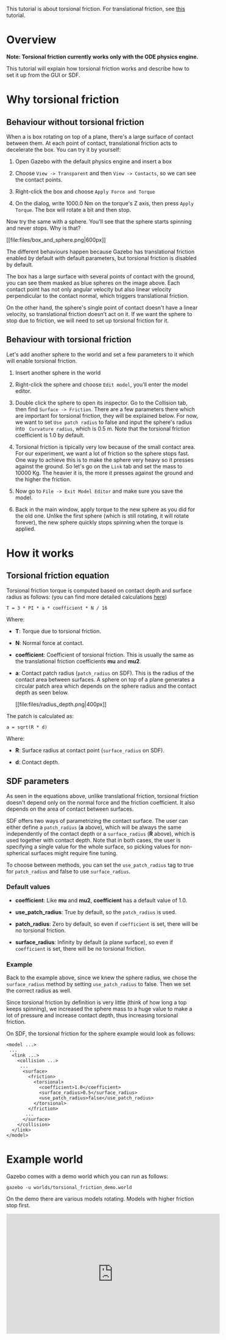 This tutorial is about torsional friction. For translational friction, see
[this](http://gazebosim.org/tutorials?tut=friction) tutorial.

# Overview

**Note: Torsional friction currently works only with the ODE physics engine.**

This tutorial will explain how torsional friction works and describe how to
set it up from the GUI or SDF.

# Why torsional friction

## Behaviour without torsional friction

When a is box rotating on top of a plane, there's a large surface of contact
between them. At each point of contact, translational friction acts to
decelerate the box. You can try it by yourself:

1. Open Gazebo with the default physics engine and insert a box

1. Choose `View -> Transparent` and then `View -> Contacts`, so we can see the
contact points.

1. Right-click the box and choose `Apply Force and Torque`

1. On the dialog, write 1000.0 Nm on the torque's Z axis, then press
`Apply Torque`. The box will rotate a bit and then stop.

Now try the same with a sphere. You'll see that the sphere starts spinning and
never stops. Why is that?

[[file:files/box_and_sphere.png|600px]]

The different behaviours happen because Gazebo has translational friction
enabled by default with default parameters, but torsional friction is disabled
by default.

The box has a large surface with several points of contact with the ground, you
can see them masked as blue spheres on the image above. Each contact point has
not only angular velocity but also linear velocity perpendicular to the contact
normal, which triggers translational friction.

On the other hand, the sphere's single point of contact doesn't have a linear
velocity, so translational friction doesn't act on it. If we want the sphere to
stop due to friction, we will need to set up torsional friction for it.

## Behaviour with torsional friction

Let's add another sphere to the world and set a few parameters to it which will
enable torsional friction.

1. Insert another sphere in the world

1. Right-click the sphere and choose `Edit model`, you'll enter the model
editor.

1. Double click the sphere to open its inspector. Go to the Collision tab, then
find `Surface -> Friction`. There are a few parameters there which are important
for torsional friction, they will be explained below. For now, we want to set
`Use patch radius` to false and input the sphere's radius into `
Curvature radius`, which is 0.5 m. Note that the torsional friction coefficient
is 1.0 by default.

1. Torsional friction is tipically very low because of the small contact area.
For our experiment, we want a lot of friction so the sphere stops fast. One way
to achieve this is to make the sphere very heavy so it presses against the
ground. So let's go on the `Link` tab and set the mass to 10000 Kg. The heavier
it is, the more it presses against the ground and the higher the friction.

1. Now go to `File -> Exit Model Editor` and make sure you save the model.

1. Back in the main window, apply torque to the new sphere as you did for the
old one. Unlike the first sphere (which is still rotating, it will rotate
forever), the new sphere quickly stops spinning when the torque is applied.

# How it works

## Torsional friction equation

Torsional friction torque is computed based on contact depth and surface
radius as follows: (you can find more detailed calculations
[here](http://nbviewer.ipython.org/github/osrf/collaboration/blob/master/Torsional%20Friction.ipynb))

    T = 3 * PI * a * coefficient * N / 16

Where:

* **T**: Torque due to torsional friction.

* **N**: Normal force at contact.

* **coefficient**: Coefficient of torsional friction. This is usually the same
as the translational friction coefficients **mu** and **mu2**.

* **a**: Contact patch radius (`patch_radius` on SDF). This is the radius of
the contact area between surfaces. A sphere on top of a plane generates a
circular patch area which depends on the sphere radius and the contact depth as
seen below.

    [[file:files/radius_depth.png|400px]]

The patch is calculated as:

    a = sqrt(R * d)

Where:

* **R**: Surface radius at contact point (`surface_radius` on SDF).

* **d**: Contact depth.

## SDF parameters

As seen in the equations above, unlike translational friction, torsional
friction doesn't depend only on the normal force and the friction coefficient.
It also depends on the area of contact between surfaces.

SDF offers two ways of parametrizing the contact surface. The user can either
define a `patch_radius` (**a** above), which will be always the same
independently of the contact depth or a `surface_radius` (**R** above), which
is used together with contact depth. Note that in both cases, the user is
specifying a single value for the whole surface, so picking values for
non-spherical surfaces might require fine tuning.

To choose between methods, you can set the `use_patch_radius` tag to true
for `patch_radius` and false to use `surface_radius`.

### Default values

* **coefficient**: Like **mu** and **mu2**, **coefficient** has a default value
of 1.0.

* **use\_patch\_radius**: True by default, so the `patch_radius` is used.

* **patch\_radius**: Zero by default, so even if `coefficient` is set, there will
be no torsional friction.

* **surface_radius**: Infinity by default (a plane surface), so even if
`coefficient` is set, there will be no torsional friction.

### Example

Back to the example above, since we knew the sphere radius, we chose the
`surface_radius` method by setting `use_patch_radius` to false. Then we
set the correct radius as well.

Since torsional friction by definition is very little (think of how long a top
keeps spinning), we increased the sphere mass to a huge value to make a lot of
pressure and increase contact depth, thus increasing torsional friction.

On SDF, the torsional friction for the sphere example would look as follows:

    <model ...>
     ...
      <link ...>
        <collision ...>
         ...
          <surface>
            <friction>
              <torsional>
                <coefficient>1.0</coefficient>
                <surface_radius>0.5</surface_radius>
                <use_patch_radius>false</use_patch_radius>
              </torsional>
            </friction>
           ...
          </surface>
        </collision>
      </link>
    </model>

# Example world

Gazebo comes with a demo world which you can run as follows:

    gazebo -u worlds/torsional_friction_demo.world

On the demo there are various models rotating. Models with higher friction stop
first.

<iframe width="560" height="315" src="https://www.youtube.com/embed/LveVKwiXlx0" frameborder="0" allowfullscreen></iframe>


